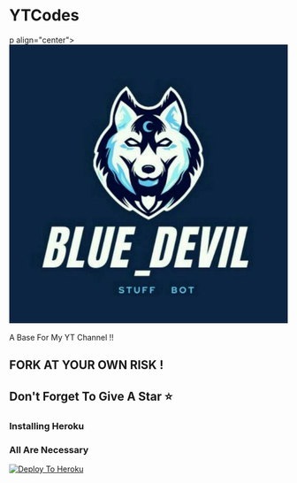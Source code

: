 # YTCodes

p align="center">
<img src="logo.jpg" alt="indian Bot">

A Base For My YT Channel !!

## FORK AT YOUR OWN RISK !
## Don't Forget To Give A Star ⭐
### Installing Heroku 

### All Are Necessary
[![Deploy To Heroku](https://www.herokucdn.com/deploy/button.svg)](https://heroku.com/deploy?template=https://github.com/BLUE-DEVIL1134/YTCodes)
